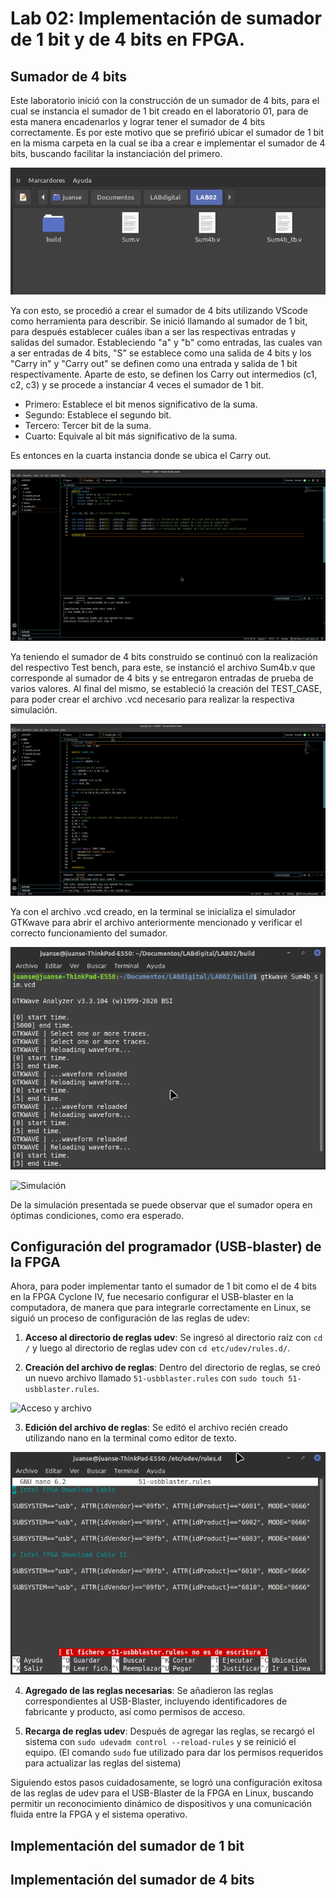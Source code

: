 # Lab 02: Implementación de sumador de 1 bit y de 4 bits en FPGA.

## Sumador de 4 bits

Este laboratorio inició con la construcción de un sumador de 4 bits, para el cual se instancia el sumador de 1 bit creado en el laboratorio 01, para de esta manera encadenarlos y lograr tener el sumador de 4 bits correctamente. Es por este motivo que se prefirió ubicar el sumador de 1 bit en la misma carpeta en la cual se iba a crear e implementar el sumador de 4 bits, buscando facilitar la instanciación del primero.

![Archivos](images/Archivos.png)

Ya con esto, se procedió a crear el sumador de 4 bits utilizando VScode como herramienta para describir. Se inició llamando al sumador de 1 bit, para después establecer cuáles iban a ser las respectivas entradas y salidas del sumador. Estableciendo "a" y "b" como entradas, las cuales van a ser entradas de 4 bits, "S" se establece como una salida de 4 bits y los "Carry in" y "Carry out" se definen como una entrada y salida de 1 bit respectivamente. Aparte de esto, se definen los Carry out intermedios (c1, c2, c3) y se procede a instanciar 4 veces el sumador de 1 bit.

- Primero: Establece el bit menos significativo de la suma.
- Segundo: Establece el segundo bit.
- Tercero: Tercer bit de la suma.
- Cuarto: Equivale al bit más significativo de la suma.

Es entonces en la cuarta instancia donde se ubica el Carry out.

![Sum4b](images/Sum4b.png)

Ya teniendo el sumador de 4 bits construido se continuó con la realización del respectivo Test bench, para este, se instanció el archivo Sum4b.v que corresponde al sumador de 4 bits y se entregaron entradas de prueba de varios valores. Al final del mismo, se estableció la creación del TEST_CASE, para poder crear el archivo .vcd necesario para realizar la respectiva simulación.

![Sum4b_tb](images/Sum4b_tb.png)

Ya con el archivo .vcd creado, en la terminal se inicializa el simulador GTKwave para abrir el archivo anteriormente mencionado y verificar el correcto funcionamiento del sumador.

![Terminal](images/Terminal.png)

![Simulación](images/Simulación.png)

De la simulación presentada se puede observar que el sumador opera en óptimas condiciones, como era esperado.

## Configuración del programador (USB-blaster) de la FPGA

Ahora, para poder implementar tanto el sumador de 1 bit como el de 4 bits en la FPGA Cyclone IV, fue necesario configurar el USB-blaster en la computadora, de manera que para integrarle correctamente en Linux, se siguió un proceso de configuración de las reglas de udev:

1. **Acceso al directorio de reglas udev**:
   Se ingresó al directorio raíz con `cd /` y luego al directorio de reglas udev con `cd etc/udev/rules.d/`.

2. **Creación del archivo de reglas**:
   Dentro del directorio de reglas, se creó un nuevo archivo llamado `51-usbblaster.rules` con `sudo touch 51-usbblaster.rules`.

![Acceso y archivo](images/Acceso_y_archivo.png)

3. **Edición del archivo de reglas**:
   Se editó el archivo recién creado utilizando nano en la terminal como editor de texto.

![Nano](images/Nano.png)

4. **Agregado de las reglas necesarias**:
   Se añadieron las reglas correspondientes al USB-Blaster, incluyendo identificadores de fabricante y producto, así como permisos de acceso.

5. **Recarga de reglas udev**:
   Después de agregar las reglas, se recargó el sistema con `sudo udevadm control --reload-rules` y se reinició el equipo. (El comando `sudo` fue utilizado para dar los permisos requeridos para actualizar las reglas del sistema)

Siguiendo estos pasos cuidadosamente, se logró una configuración exitosa de las reglas de udev para el USB-Blaster de la FPGA en Linux, buscando permitir un reconocimiento dinámico de dispositivos y una comunicación fluida entre la FPGA y el sistema operativo.

## Implementación del sumador de 1 bit

## Implementación del sumador de 4 bits
